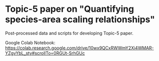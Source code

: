 # Topic-5 paper on "Quantifying species-area scaling relationships"

Post-processed data and scripts for developing Topic-5 paper.

Google Colab Notebook: https://colab.research.google.com/drive/10wx9QCxRWWmY2Xi4WMAR-YZgvYbL_sty#scrollTo=0RGUt-SrhGUc


